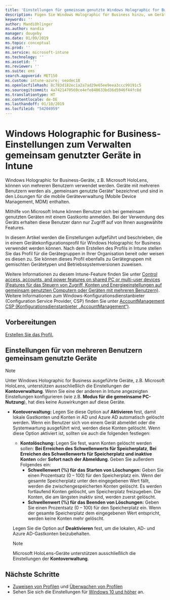 ```yaml
---
title: 'Einstellungen für gemeinsam genutzte Windows Holographic for Business-Geräte – Microsoft Intune: Azure | Microsoft-Dokumentation'
description: Fügen Sie Windows Holographic for Business hinzu, um Geräte zu konfigurieren, die gemeinsam genutzt oder von mehreren Benutzern in Microsoft Intune verwendet werden. Hier finden Sie die Einstellungen für die Kontoverwaltung und ihren Auswirkungen auf die Geräte (einschließlich Microsoft HoloLens).
keywords: ''
author: MandiOhlinger
ms.author: mandia
manager: dougeby
ms.date: 01/09/2019
ms.topic: conceptual
ms.prod: ''
ms.service: microsoft-intune
ms.technology: ''
ms.assetid: ''
ms.reviewer: ''
ms.suite: ems
search.appverid: MET150
ms.custom: intune-azure; seodec18
ms.openlocfilehash: 8c783d182ec1a2a7ad29e65ee9eea3ccc99191c5
ms.sourcegitcommit: 4a7421470569ce4efe848633bd36d5946f44fc8d
ms.translationtype: HT
ms.contentlocale: de-DE
ms.lasthandoff: 01/10/2019
ms.locfileid: "54204959"
---
```

# <a name="windows-holographic-for-business-settings-to-manage-shared-devices-using-intune"></a>Windows Holographic for Business-Einstellungen zum Verwalten gemeinsam genutzter Geräte in Intune

Windows Holographic for Business-Geräte, z.B. Microsoft HoloLens, können von mehreren Benutzern verwendet werden. Geräte mit mehreren Benutzern werden als „gemeinsam genutzte Geräte“ bezeichnet und sind in den Lösungen für die mobile Geräteverwaltung (Mobile Device Management, MDM) enthalten.

Mithilfe von Microsoft Intune können Benutzer sich bei gemeinsam genutzten Geräten mit einem Gastkonto anmelden. Bei der Verwendung des Geräts erhalten diese Benutzer dann nur Zugriff auf von Ihnen ausgewählte Features.

In diesem Artikel werden die Einstellungen aufgeführt und beschrieben, die in einem Gerätekonfigurationsprofil für Windows Holographic for Business verwendet werden können. Nach dem Erstellen des Profils in Intune stellen Sie das Profil für die Gerätegruppen in Ihrer Organisation bereit oder weisen es diesen zu. Sie können dieses Profil ebenfalls zu Gerätegruppen mit gemischten Gerätetypen und Betriebssystemversionen zuweisen.

Weitere Informationen zu diesem Intune-Feature finden Sie unter [Control access, accounts, and power features on shared PC or multi-user devices (Features für das Steuern von Zugriff, Konten und Energieeinstellungen auf gemeinsam genutzten Computern oder Geräten mit mehreren Benutzern)](shared-user-device-settings.md). Weitere Informationen zum Windows-Konfigurationsdienstanbieter (Configuration Service Provider, CSP) finden Sie unter [AccountManagement CSP (Konfigurationsdienstanbieter „AccountManagement“)](https://docs.microsoft.com/windows/client-management/mdm/accountmanagement-csp).

## <a name="before-your-begin"></a>Vorbereitungen

[Erstellen Sie das Profil.](shared-user-device-settings.md)

## <a name="shared-multi-user-device-settings"></a>Einstellungen für von mehreren Benutzern gemeinsam genutzte Geräte

> [!NOTE]
> Unter Windows Holographic for Business ausgeführte Geräte, z.B. Microsoft HoloLens, unterstützen ausschließlich die Einstellungen der **Kontoverwaltung**. Wenn Sie eine der anderen in Intune angezeigten Einstellungen konfigurieren (wie z.B. **Modus für die gemeinsame PC-Nutzung**), hat dies keine Auswirkungen auf diese Geräte.

- **Kontoverwaltung:** Legen Sie diese Option auf **Aktivieren** fest, damit lokale Gastkonten und Konten in AD und Azure AD automatisch gelöscht werden. Wenn ein Benutzer sich von einem Gerät abmeldet oder die Systemwartung ausgeführt wird, werden diese Konten gelöscht. Wenn diese Option aktiviert ist, sollten sie auch die folgenden festlegen:
  - **Kontolöschung:** Legen Sie fest, wann Konten gelöscht werden sollen: **Bei Erreichen des Schwellenwerts für Speicherplatz**, **Bei Erreichen des Schwellenwerts für Speicherplatz und inaktive Konten** oder **Sofort nach der Abmeldung**. Geben Sie außerdem Folgendes ein:
    - **Schwellenwert (%) für das Starten von Löschungen:** Geben Sie einen Prozentsatz (0 – 100) für den Speicherplatz ein. Wenn der gesamte Speicherplatz unter den eingegebenen Wert fällt, werden die zwischengespeicherten Konten gelöscht. Es werden fortlaufend Konten gelöscht, um Speicherplatz freizugeben. Die Konten, die am längsten inaktiv sind, werden zuerst gelöscht.
    - **Schwellenwert (%) für das Beenden von Löschungen:** Geben Sie einen Prozentsatz (0 – 100) für den Speicherplatz ein. Wenn der gesamte Speicherplatz dem eingegebenen Wert entspricht, werden keine Konten mehr gelöscht.

  Legen Sie die Option auf **Deaktivieren** fest, um die lokalen, AD- und Azure AD-Gastkonten beizubehalten.

  > [!NOTE]
  > Microsoft HoloLens-Geräte unterstützen ausschließlich die Einstellungen der **Kontoverwaltung**.

## <a name="next-steps"></a>Nächste Schritte

- [Zuweisen von Profilen](device-profile-assign.md) und [Überwachen von Profilen](device-profile-monitor.md)
- Sehen Sie sich die Einstellungen für [Windows 10 und höher](shared-user-device-settings-windows.md) an.
